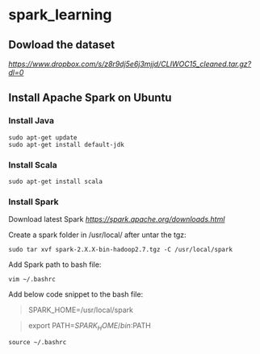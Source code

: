 # spark_learning

## Dowload the dataset 

*https://www.dropbox.com/s/z8r9dj5e6j3mjjd/CLIWOC15_cleaned.tar.gz?dl=0*

## Install Apache Spark on Ubuntu 

### Install Java

```shell
sudo apt-get update
sudo apt-get install default-jdk
```

### Install Scala

```shell
sudo apt-get install scala
```

### Install Spark 

Download latest Spark  *https://spark.apache.org/downloads.html*

Create a spark folder in /usr/local/ after untar the tgz:

```shell
sudo tar xvf spark-2.X.X-bin-hadoop2.7.tgz -C /usr/local/spark
```

Add Spark path to bash file:

```shell
vim ~/.bashrc
```

Add below code snippet to the bash file:

> SPARK_HOME=/usr/local/spark

> export PATH=$SPARK_HOME/bin:$PATH

```shell
source ~/.bashrc
```



